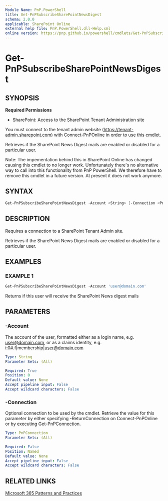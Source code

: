 ```yaml
---
Module Name: PnP.PowerShell
title: Get-PnPSubscribeSharePointNewsDigest
schema: 2.0.0
applicable: SharePoint Online
external help file: PnP.PowerShell.dll-Help.xml
online version: https://pnp.github.io/powershell/cmdlets/Get-PnPSubscribeSharePointNewsDigest.html
---
```

 
# Get-PnPSubscribeSharePointNewsDigest

## SYNOPSIS

**Required Permissions**

* SharePoint: Access to the SharePoint Tenant Administration site

You must connect to the tenant admin website (https://tenant-admin.sharepoint.com) with Connect-PnPOnline in order to use this cmdlet.

Retrieves if the SharePoint News Digest mails are enabled or disabled for a particular user.

Note: The impementation behind this in SharePoint Online has changed causing this cmdlet to no longer work. Unfortunately there's no alternative way to call into this functionality from PnP PowerShell. We therefore have to remove this cmdlet in a future version. At present it does not work anymore.

## SYNTAX

```powershell
Get-PnPSubscribeSharePointNewsDigest -Account <String> [-Connection <PnPConnection>] [<CommonParameters>]
```

## DESCRIPTION
Requires a connection to a SharePoint Tenant Admin site.

Retrieves if the SharePoint News Digest mails are enabled or disabled for a particular user.

## EXAMPLES

### EXAMPLE 1
```powershell
Get-PnPSubscribeSharePointNewsDigest -Account 'user@domain.com'
```

Returns if this user will receive the SharePoint News digest mails

## PARAMETERS

### -Account
The account of the user, formatted either as a login name, e.g. user@domain.com, or as a claims identity, e.g. i:0#.f|membership|user@domain.com

```yaml
Type: String
Parameter Sets: (All)

Required: True
Position: 0
Default value: None
Accept pipeline input: False
Accept wildcard characters: False
```

### -Connection
Optional connection to be used by the cmdlet. Retrieve the value for this parameter by either specifying -ReturnConnection on Connect-PnPOnline or by executing Get-PnPConnection.

```yaml
Type: PnPConnection
Parameter Sets: (All)

Required: False
Position: Named
Default value: None
Accept pipeline input: False
Accept wildcard characters: False
```

## RELATED LINKS

[Microsoft 365 Patterns and Practices](https://aka.ms/m365pnp)

